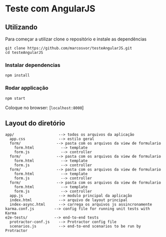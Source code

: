 # Teste com AngularJS

## Utilizando

Para começar a utilizar clone o repositório e instale as dependências

```
git clone https://github.com/marcosvor/testeAngularJS.git
cd testeAngularJS
```

### Instalar dependencias

```
npm install
```

### Rodar applicação

```
npm start
```

Coloque no browser: [`localhost:8000`]

## Layout do diretório

```
app/                    --> todos os arquivos da aplicação
  app.css               --> estilo geral
  form/                --> pasta com os arquivos da view de formulario
    form.html            --> template
    form.js              --> controller
  form/                --> pasta com os arquivos da view de formulario
    form.html            --> template
    form.js              --> controller
  form/                --> pasta com os arquivos da view de formulario
    form.html            --> template
    form.js              --> controller
  form/                --> pasta com os arquivos da view de formulario
    form.html            --> template
    form.js              --> controller
  app.js                --> modulo principal da aplicação
  index.html            --> arquivo de layout principal
  index-async.html      --> carrega os arquivos js assincronamente
karma.conf.js         --> config file for running unit tests with Karma
e2e-tests/            --> end-to-end tests
  protractor-conf.js    --> Protractor config file
  scenarios.js          --> end-to-end scenarios to be run by Protractor
```